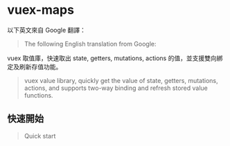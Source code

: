 # vuex-maps

以下英文來自 Google 翻譯：
> The following English translation from Google:

vuex 取值庫，快速取出 state, getters, mutations, actions 的值，並支援雙向綁定及刷新存值功能。
> vuex value library, quickly get the value of state, getters, mutations, actions, and supports two-way binding and refresh stored value functions.

## 快速開始
> Quick start